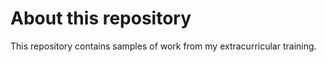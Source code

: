 # About this repository

This repository contains samples of work from my extracurricular training.
